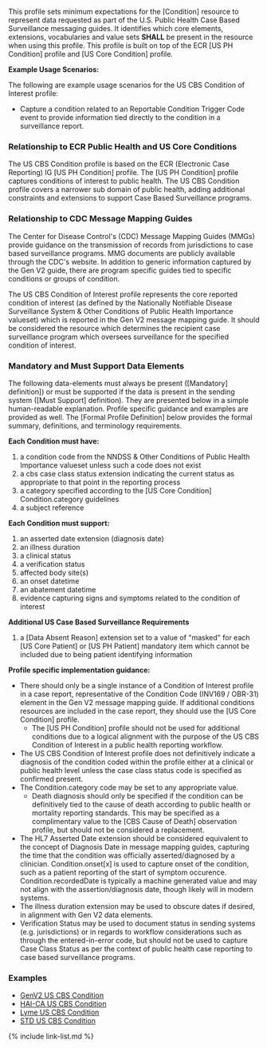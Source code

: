 This profile sets minimum expectations for the [Condition] resource to represent data requested as part of the U.S. Public Health Case Based Surveillance messaging guides. It identifies which core elements, extensions, vocabularies and value sets **SHALL** be present in the resource when using this profile. This profile is built on top of the ECR [US PH Condition] profile and [US Core Condition] profile.

**Example Usage Scenarios:**

The following are example usage scenarios for the US CBS Condition of Interest profile:

-   Capture a condition related to an Reportable Condition Trigger Code event to provide information tied directly to the condition in a surveillance report.

### Relationship to ECR Public Health and US Core Conditions

The US CBS Condition profile is based on the ECR (Electronic Case Reporting) IG [US PH Condition] profile. The [US PH Condition] profile captures conditions of interest to public health. The US CBS Condition profile covers a narrower sub domain of public health, adding additional constraints and extensions to support Case Based Surveillance programs.

### Relationship to CDC Message Mapping Guides

The Center for Disease Control's (CDC) Message Mapping Guides (MMGs) provide guidance on the transmission of records from jurisdictions to case based surveillance programs. MMG documents are publicly available through the CDC's website. In addition to generic information captured by the Gen V2 guide, there are program specific guides tied to specific conditions or groups of condition.

The US CBS Condition of Interest profile represents the core reported condition of interest (as defined by the Nationally Notifiable Disease Surveillance System & Other Conditions of Public Health Importance valueset) which is reported in the Gen V2 message mapping guide. It should be considered the resource which determines the recipient case surveillance program which oversees surveillance for the specified condition of interest.

### Mandatory and Must Support Data Elements

The following data-elements must always be present ([Mandatory] definition]) or must be supported if the data is present in the sending system ([Must Support] definition). They are presented below in a simple human-readable explanation.  Profile specific guidance and examples are provided as well.  The [Formal Profile Definition] below provides the formal summary, definitions, and  terminology requirements.

**Each Condition must have:**

1. a condition code from the NNDSS & Other Conditions of Public Health Importance valueset unless such a code does not exist
1. a cbs case class status extension indicating the current status as appropriate to that point in the reporting process
1. a category specified according to the [US Core Condition] Condition.category guidelines
1. a subject reference

**Each Condition must support:**

1. an asserted date extension (diagnosis date)
1. an illness duration
1. a clinical status
1. a verification status
1. affected body site(s)
1. an onset datetime
1. an abatement datetime
1. evidence capturing signs and symptoms related to the condition of interest

**Additional US Case Based Surveillance Requirements**

1. a [Data Absent Reason] extension set to a value of "masked" for each [US Core Patient] or [US PH Patient] mandatory item which cannot be included due to being patient identifying information

**Profile specific implementation guidance:**

- There should only be a single instance of a Condition of Interest profile in a case report, representative of the Condition Code (INV169 / OBR-31) element in the Gen V2 message mapping guide. If additional conditions resources are included in the case report, they should use the [US Core Condition] profile.
  - The [US PH Condition] profile should not be used for additional conditions due to a logical alignment with the purpose of the US CBS Condition of Interest in a public health reporting workflow.
- The US CBS Condition of Interest profile does not definitively indicate a diagnosis of the condition coded within the profile either at a clinical or public health level unless the case class status code is specified as confirmed present.
- The Condition.category code may be set to any appropriate value.
  - Death diagnosis should only be specified if the condition can be definitively tied to the cause of death according to public health or mortality reporting standards. This may be specified as a complimentary value to the [CBS Cause of Death] observation profile, but should not be considered a replacement.
- The HL7 Asserted Date extension should be considered equivalent to the concept of Diagnosis Date in message mapping guides, capturing the time that the condition was officially asserted/diagnosed by a clinician. Condition.onset[x] is used to capture onset of the condition, such as a patient reporting of the start of symptom occurence. Condition.recordedDate is typically a machine generated value and may not align with the assertion/diagnosis date, though likely will in modern systems.
- The illness duration extension may be used to obscure dates if desired, in alignment with Gen V2 data elements.
- Verification Status may be used to document status in sending systems (e.g. jurisdictions) or in regards to workflow considerations such as through the entered-in-error code, but should not be used to capture Case Class Status as per the context of public health case reporting to case based surveillance programs.

### Examples
- [GenV2 US CBS Condition](Condition-GenV2-TC-Condition.html)
- [HAI-CA US CBS Condition](Condition-HAICA-TC-Condition.html)
- [Lyme US CBS Condition](Condition-Lyme-TC-Condition.html)
- [STD US CBS Condition](Condition-STD-TC-Condition.html)

{% include link-list.md %}